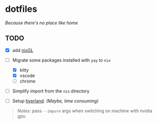 # dotfiles

_Because there's no place like home_

## TODO

- [x] add [nixGL](https://github.com/nix-community/nixGL)
- [ ] Migrate some packages installed with `yay` to `nix`
    - [x] kitty
    - [x] vscode
    - [ ] chrome
- [ ] Simplify import from the `nix` directory
- [ ] Setup [hyprland](https://hyprland.org/). _(Maybe, time consuming)_


> *Notes*:
> pass `--impure` args when switching on machine with nvidia gpu 
